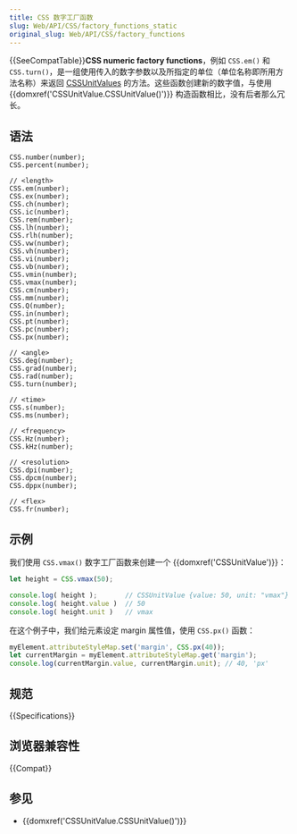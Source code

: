 ```yaml
---
title: CSS 数字工厂函数
slug: Web/API/CSS/factory_functions_static
original_slug: Web/API/CSS/factory_functions
---
```


{{SeeCompatTable}}**CSS numeric factory functions**，例如 `CSS.em()` 和 `CSS.turn()`，是一组使用传入的数字参数以及所指定的单位（单位名称即所用方法名称）来返回 [CSSUnitValues](/zh-CN/docs/Web/API/CSSUnitValue) 的方法。这些函数创建新的数字值，与使用 {{domxref('CSSUnitValue.CSSUnitValue()')}} 构造函数相比，没有后者那么冗长。

## 语法

```plain
CSS.number(number);
CSS.percent(number);

// <length>
CSS.em(number);
CSS.ex(number);
CSS.ch(number);
CSS.ic(number);
CSS.rem(number);
CSS.lh(number);
CSS.rlh(number);
CSS.vw(number);
CSS.vh(number);
CSS.vi(number);
CSS.vb(number);
CSS.vmin(number);
CSS.vmax(number);
CSS.cm(number);
CSS.mm(number);
CSS.Q(number);
CSS.in(number);
CSS.pt(number);
CSS.pc(number);
CSS.px(number);

// <angle>
CSS.deg(number);
CSS.grad(number);
CSS.rad(number);
CSS.turn(number);

// <time>
CSS.s(number);
CSS.ms(number);

// <frequency>
CSS.Hz(number);
CSS.kHz(number);

// <resolution>
CSS.dpi(number);
CSS.dpcm(number);
CSS.dppx(number);

// <flex>
CSS.fr(number);
```

## 示例

我们使用 `CSS.vmax()` 数字工厂函数来创建一个 {{domxref('CSSUnitValue')}}：

```js
let height = CSS.vmax(50);

console.log( height );       // CSSUnitValue {value: 50, unit: "vmax"}
console.log( height.value )  // 50
console.log( height.unit )   // vmax
```

在这个例子中，我们给元素设定 margin 属性值，使用 `CSS.px()` 函数：

```js
myElement.attributeStyleMap.set('margin', CSS.px(40));
let currentMargin = myElement.attributeStyleMap.get('margin');
console.log(currentMargin.value, currentMargin.unit); // 40, 'px'
```

## 规范

{{Specifications}}

## 浏览器兼容性

{{Compat}}

## 参见

- {{domxref('CSSUnitValue.CSSUnitValue()')}}
